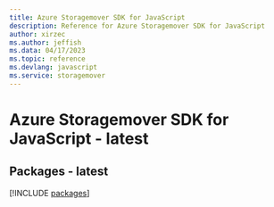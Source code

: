 ```yaml
---
title: Azure Storagemover SDK for JavaScript
description: Reference for Azure Storagemover SDK for JavaScript
author: xirzec
ms.author: jeffish
ms.data: 04/17/2023
ms.topic: reference
ms.devlang: javascript
ms.service: storagemover
---
```

# Azure Storagemover SDK for JavaScript - latest
## Packages - latest
[!INCLUDE [packages](storagemover-index.md)]